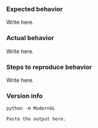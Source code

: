 <!-- If the structure does not apply: Select all and delete it. -->

### Expected behavior

Write here.

### Actual behavior

Write here.

### Steps to reproduce behavior

Write here.

### Version info

```
python -m ModernGL
```

```
Paste the output here.
```
